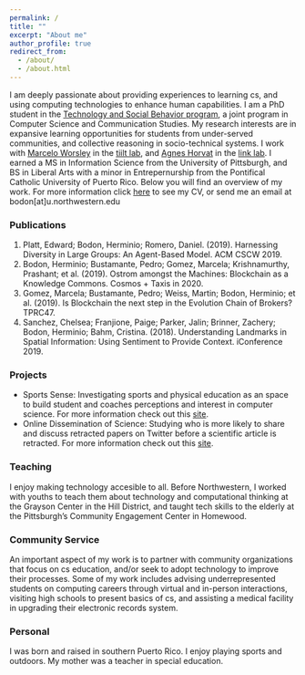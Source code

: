 ```yaml
---
permalink: /
title: ""
excerpt: "About me"
author_profile: true
redirect_from: 
  - /about/
  - /about.html
---
```


I am deeply passionate about providing experiences to learning cs, and using computing technologies to enhance human capabilities. I am a PhD student in the [Technology and Social Behavior program](https://tsb.northwestern.edu/tsb-program/), a joint program in Computer Science and Communication Studies. My research interests are in expansive learning opportunities for students from under-served communities, and collective reasoning in socio-technical systems. I work with [Marcelo Worsley](http://marceloworsley.com/) in the [tiilt lab](https://tiilt.northwestern.edu/), and [Agnes Horvat](http://www.agneshorvat.info/) in the [link lab](https://link.soc.northwestern.edu/). I earned a MS in Information Science from the University of Pittsburgh, and BS in Liberal Arts with a minor in Entrepernurship from the Pontifical Catholic University of Puerto Rico. Below you will find an overview of my work. For more information click [here](https://drive.google.com/drive/folders/1DgWIjp86ahIvt9AQFRCAs7vnoxrrJ_Pf?usp=sharing) to see my CV, or send me an email at bodon[at]u.northwestern.edu

### Publications

1. Platt, Edward; Bodon, Herminio; Romero, Daniel. (2019). Harnessing Diversity in Large Groups: An Agent-Based Model. ACM CSCW 2019.
2. Bodon, Herminio; Bustamante, Pedro; Gomez, Marcela; Krishnamurthy, Prashant; et al. (2019). Ostrom amongst the Machines: Blockchain as a Knowledge Commons. Cosmos + Taxis in 2020.
3. Gomez, Marcela; Bustamante, Pedro; Weiss, Martin; Bodon, Herminio; et al. (2019). Is Blockchain the next step in the Evolution Chain of Brokers? TPRC47.
4. Sanchez, Chelsea; Franjione, Paige; Parker, Jalin; Brinner, Zachery; Bodon, Herminio; Bahm, Cristina. (2018). Understanding Landmarks in Spatial Information: Using Sentiment to Provide Context. iConference 2019.


### Projects 

* Sports Sense: 
    Investigating sports and physical education as an space to build student and coaches perceptions and interest in
    computer science. For more information check out this [site](https://tiilt.northwestern.edu/projects/sportsanalytics/index.html).   
* Online Dissemination of Science:
    Studying who is more likely to share and discuss retracted papers on Twitter before a scientific article is retracted. For more information check out this [site](https://link.soc.northwestern.edu/research/science-of-science-research/). 

### Teaching

  I enjoy making technology accesible to all. Before Northwestern, I worked with youths to teach them about technology and computational thinking at the Grayson Center in the Hill District, and taught tech skills to the elderly at the Pittsburgh’s Community Engagement Center in Homewood.
  
  
### Community Service 

  An important aspect of my work is to partner with community organizations that focus on cs education, and/or seek to adopt technology to improve their processes. Some of my work includes advising underrepresented students on computing careers through virtual and in-person interactions, visiting high schools to present basics of cs, and assisting a medical facility in upgrading their electronic records system.

### Personal 

  I was born and raised in southern Puerto Rico. I enjoy playing sports and outdoors. My mother was a teacher in special education. 

